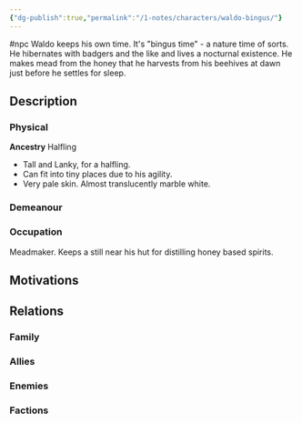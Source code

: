 ```yaml
---
{"dg-publish":true,"permalink":"/1-notes/characters/waldo-bingus/"}
---
```


#npc 
Waldo keeps his own time. It's "bingus time" -  a nature time of sorts. He hibernates with badgers and the like and lives a nocturnal existence. He makes mead from the honey that he harvests from his beehives at dawn just before he settles for sleep. 
## Description
### Physical
**Ancestry** Halfling
- Tall and Lanky, for a halfling. 
- Can fit into tiny places due to his agility.
- Very pale skin. Almost translucently marble white.
### Demeanour

### Occupation
Meadmaker. Keeps a still near his hut for distilling honey based spirits.

## Motivations

## Relations
### Family
### Allies
### Enemies
### Factions

 
